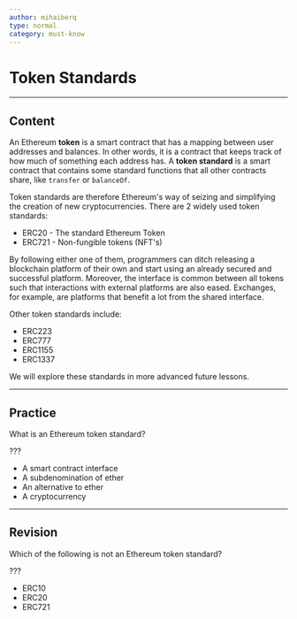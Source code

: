 ```yaml
---
author: mihaiberq
type: normal
category: must-know
---
```


# Token Standards


---

## Content

An Ethereum **token** is a smart contract that has a mapping between user addresses and balances. In other words, it is a contract that keeps track of how much of something each address has. A **token standard** is a smart contract that contains some standard functions that all other contracts share, like `transfer` or `balanceOf`.

Token standards are therefore Ethereum's way of seizing and simplifying the creation of new cryptocurrencies. There are 2 widely used token standards:

* ERC20 - The standard Ethereum Token
* ERC721 - Non-fungible tokens (NFT's)
             	

By following either one of them, programmers can ditch releasing a blockchain platform of their own and start using an already secured and successful platform. Moreover, the interface is common between all tokens such that interactions with external platforms are also eased. Exchanges, for example, are platforms that benefit a lot from the shared interface.

Other token standards include:

* ERC223
* ERC777
* ERC1155
* ERC1337

We will explore these standards in more advanced future lessons.


---

## Practice

What is an Ethereum token standard?

???

* A smart contract interface
* A subdenomination of ether
* An alternative to ether
* A cryptocurrency


---

## Revision

Which of the following is not an Ethereum token standard?

???

* ERC10
* ERC20
* ERC721
